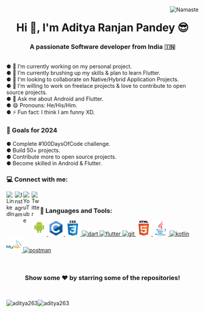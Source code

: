 <img align="right" alt="Namaste" src="https://user-images.githubusercontent.com/63837613/148331280-7d769fc7-8515-45e2-90a7-955ca8c0e6b4.png"/>

<h1 align="center">Hi 👋, I'm Aditya Ranjan Pandey 😎</h1>
<h3 align="center">A passionate Software developer from India 🇮🇳</h3>


<br />
⚈ 🔭 I’m currently working on my personal project. <br>
⚈ 🌱 I’m currently brushing up my skills & plan to learn Flutter. <br>
⚈ 🥅 I'm looking to collaborate on Native/Hybrid Application Projects. <br> 
⚈ 👯 I’m willing to work on freelace projects & love to contribute to open source projects. <br>
⚈ 💬 Ask me about Android and Flutter. <br>
⚈ 😄 Pronouns: He/His/Him. <br>
⚈ ⚡ Fun fact: I think I am funny XD. <br>

### 🎯 Goals for 2024
⚈ Complete #100DaysOfCode challenge. <br>
⚈ Build 50+ projects. <br>
⚈ Contribute more to open source projects. <br>
⚈ Become skilled in Android & Flutter. <br>

### 💻 Connect with me:

[<img align="left" alt="LinkedIn" width="22px" src="https://cdn.jsdelivr.net/npm/simple-icons@v3/icons/linkedin.svg" />][linkedin]
[<img align="left" alt="Instagram" width="22px" src="https://cdn.jsdelivr.net/npm/simple-icons@v3/icons/instagram.svg" />][instagram]
[<img align="left" alt="YouTube" width="22px" src="https://cdn.jsdelivr.net/npm/simple-icons@v3/icons/youtube.svg" />][youtube]
[<img align="left" alt="Twitter" width="22px" src="https://cdn.jsdelivr.net/npm/simple-icons@v3/icons/twitter.svg" />][twitter]

<br />

### 🤟 Languages and Tools:

<p align="left"> <a href="https://developer.android.com" target="_blank" rel="noreferrer"> <img src="https://raw.githubusercontent.com/devicons/devicon/master/icons/android/android-original-wordmark.svg" alt="android" width="40" height="40"/> </a> <a href="https://www.cprogramming.com/" target="_blank" rel="noreferrer"> <img src="https://raw.githubusercontent.com/devicons/devicon/master/icons/c/c-original.svg" alt="c" width="40" height="40"/> </a> <a href="https://www.w3schools.com/css/" target="_blank" rel="noreferrer"> <img src="https://raw.githubusercontent.com/devicons/devicon/master/icons/css3/css3-original-wordmark.svg" alt="css3" width="40" height="40"/> </a> <a href="https://dart.dev" target="_blank" rel="noreferrer"> <img src="https://www.vectorlogo.zone/logos/dartlang/dartlang-icon.svg" alt="dart" width="40" height="40"/> </a> <a href="https://flutter.dev" target="_blank" rel="noreferrer"> <img src="https://www.vectorlogo.zone/logos/flutterio/flutterio-icon.svg" alt="flutter" width="40" height="40"/> </a> <a href="https://git-scm.com/" target="_blank" rel="noreferrer"> <img src="https://www.vectorlogo.zone/logos/git-scm/git-scm-icon.svg" alt="git" width="40" height="40"/> </a> <a href="https://www.w3.org/html/" target="_blank" rel="noreferrer"> <img src="https://raw.githubusercontent.com/devicons/devicon/master/icons/html5/html5-original-wordmark.svg" alt="html5" width="40" height="40"/> </a> <a href="https://www.java.com" target="_blank" rel="noreferrer"> <img src="https://raw.githubusercontent.com/devicons/devicon/master/icons/java/java-original.svg" alt="java" width="40" height="40"/> </a> <a href="https://kotlinlang.org" target="_blank" rel="noreferrer"> <img src="https://www.vectorlogo.zone/logos/kotlinlang/kotlinlang-icon.svg" alt="kotlin" width="40" height="40"/> </a> <a href="https://www.mysql.com/" target="_blank" rel="noreferrer"> <img src="https://raw.githubusercontent.com/devicons/devicon/master/icons/mysql/mysql-original-wordmark.svg" alt="mysql" width="40" height="40"/> </a> <a href="https://postman.com" target="_blank" rel="noreferrer"> <img src="https://www.vectorlogo.zone/logos/getpostman/getpostman-icon.svg" alt="postman" width="40" height="40"/> </a></p>
<br />

<h3 align="center">Show some ❤️ by starring some of the repositories!</h3>
<br />

<img align="left" src="https://github-readme-stats.vercel.app/api?username=aditya263&show_icons=true&locale=en" alt="aditya263" /> &nbsp;&nbsp;&nbsp;&nbsp;&nbsp;
<img align="left" src="https://github-readme-stats.vercel.app/api/top-langs?username=aditya263&show_icons=true&locale=en&layout=compact" alt="aditya263" />
<br/>

[twitter]: https://twitter.com/AdityaRanjanP10
[youtube]: https://www.youtube.com/channel/UCJf1M407ij1kUrHH-4zOODw
[instagram]: https://www.instagram.com/invites/contact/?i=x5v0czg3nwew&utm_content=4zhyiac
[linkedin]: https://www.linkedin.com/in/aditya-ranjan-pandey-bb4a7216a/
